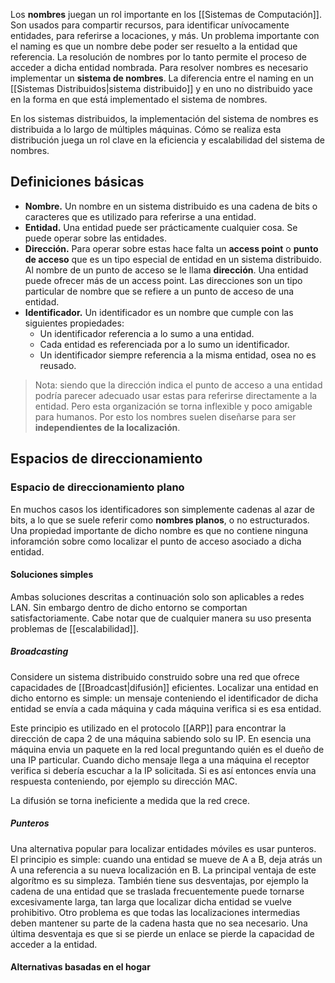 Los **nombres** juegan un rol importante en los [[Sistemas de Computación]]. Son usados para compartir recursos, para identificar unívocamente entidades, para referirse a locaciones, y más. Un problema importante con el naming es que un nombre debe poder ser resuelto a la entidad que referencia. La resolución de nombres por lo tanto permite el proceso de acceder a dicha entidad nombrada. Para resolver nombres es necesario implementar un **sistema de nombres**. La diferencia entre el naming en un [[Sistemas Distribuidos|sistema distribuido]] y en uno no distribuido yace en la forma en que está implementado el sistema de nombres.

En los sistemas distribuidos, la implementación del sistema de nombres es distribuida a lo largo de múltiples máquinas. Cómo se realiza esta distribución juega un rol clave en la eficiencia y escalabilidad del sistema de nombres.

## Definiciones básicas
* **Nombre.** Un nombre en un sistema distribuido es una cadena de bits o caracteres que es utilizado para referirse a una entidad.
* **Entidad.** Una entidad puede ser prácticamente cualquier cosa. Se puede operar sobre las entidades.
* **Dirección.** Para operar sobre estas hace falta un **access point** o **punto de acceso** que es un tipo especial de entidad en un sistema distribuido. Al nombre de un punto de acceso se le llama **dirección**. Una entidad puede ofrecer más de un access point. Las direcciones son un tipo particular de nombre que se refiere a un punto de acceso de una entidad.
* **Identificador.** Un identificador es un nombre que cumple con las siguientes propiedades:
	* Un identificador referencia  a lo sumo a una entidad.
	* Cada entidad es referenciada por a lo sumo un identificador.
	* Un identificador siempre referencia a la misma entidad, osea no es reusado.

> Nota: siendo que la dirección indica el punto de acceso a una entidad podría parecer adecuado usar estas para referirse directamente a la entidad. Pero esta organización se torna inflexible y poco amigable para humanos. Por esto los nombres suelen diseñarse para ser **independientes de la localización**.

## Espacios de direccionamiento
### Espacio de direccionamiento plano
En muchos casos los identificadores son simplemente cadenas al azar de bits, a lo que se suele referir como **nombres planos**, o no estructurados. Una propiedad importante de dicho nombre es que no contiene ninguna inforamción sobre como localizar el punto de acceso asociado a dicha entidad.

#### Soluciones simples
Ambas soluciones descritas a continuación solo son aplicables a redes LAN. Sin embargo dentro de dicho entorno se comportan satisfactoriamente. Cabe notar que de cualquier manera su uso presenta problemas de [[escalabilidad]].

##### Broadcasting
Considere un sistema distribuido construido sobre una red que ofrece capacidades de [[Broadcast|difusión]] eficientes. Localizar una entidad en dicho entorno es simple: un mensaje conteniendo el identificador de dicha entidad se envía a cada máquina y cada máquina verifica si es esa entidad.

Este principio es utilizado en el protocolo [[ARP]] para encontrar la dirección de capa 2 de una máquina sabiendo solo su IP. En esencia una máquina envia un paquete en la red local preguntando quién es el dueño de una IP particular. Cuando dicho mensaje llega a una máquina el receptor verifica si debería escuchar a la IP solicitada. Si es así entonces envía una respuesta conteniendo, por ejemplo su dirección MAC.

La difusión se torna ineficiente a medida que la red crece.

##### Punteros
Una alternativa popular para localizar entidades móviles es usar punteros. El principio es simple: cuando una entidad se mueve de A a B, deja atrás un A una referencia a su nueva localización en B. La principal ventaja de este algorítmo es su simpleza. También tiene sus desventajas, por ejemplo la cadena de una entidad que se traslada frecuentemente puede tornarse excesivamente larga, tan larga que localizar dicha entidad se vuelve prohibitivo. Otro problema es que todas las localizaciones intermedias deben mantener su parte de la cadena hasta que no sea necesario. Una última desventaja es que si se pierde un enlace se pierde la capacidad de acceder a la entidad.

#### Alternativas basadas en el hogar
